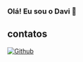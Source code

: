 ### Olá! Eu sou o Davi 🖖

## contatos
[![Github](https://img.shields.io/badge/GitHub-100000?style=for-the-badge&logo=github&logoColor=white)]([https://github.com/devimicael])
